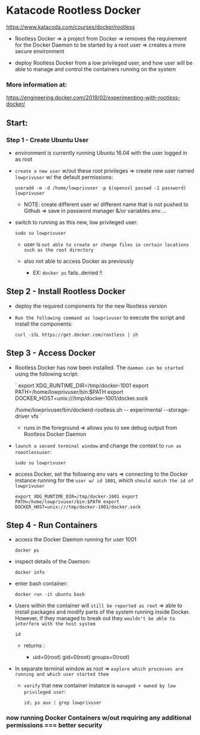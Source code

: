 # Katacode Rootless Docker 

https://www.katacoda.com/courses/docker/rootless


- Rootless Docker => a project from Docker => removes the requirement for the Docker Daemon to be started by a root user => creates a more secure environment


- deploy Rootless Docker from a low privileged user, and how user will be able to manage and control the containers running on the system

### More information at:

  https://engineering.docker.com/2019/02/experimenting-with-rootless-docker/


## Start:

### Step 1 - Create Ubuntu User

  - environment is currently running Ubuntu 16.04 with the user logged in as root 

  - `create a new user` w/out these root privileges => create new user named `lowprivuser` w/ the default permissions:

    ` useradd -m -d /home/lowprivuser -p $(openssl passwd -1 password) lowprivuser `

    - NOTE: create different user w/ different name that is not pushed to Github => save in password manager &/or variables.env....

  - switch to running as this new, low privileged user:

    ` sudo su lowprivuser `

    - user is `not able to create or change files in certain locations such as the root directory`

    - also not able to access Docker as previously

        - EX: ` docker ps ` fails..denied !!


## Step 2 - Install Rootless Docker

  - deploy the required components for the new Rootless version

  - `Run the following command as lowprivuser` to execute the script and install the components:

      ` curl -sSL https://get.docker.com/rootless | sh `

## Step 3 - Access Docker

  - Rootless Docker has now been installed. The `daemon can be started` using the following script:

    ` export XDG_RUNTIME_DIR=/tmp/docker-1001
      export PATH=/home/lowprivuser/bin:$PATH
      export DOCKER_HOST=unix:///tmp/docker-1001/docker.sock

      /home/lowprivuser/bin/dockerd-rootless.sh --
      experimental --storage-driver vfs `

      - runs in the foreground => allows you to see debug output from Rootless Docker Daemon

  - `launch a second terminal window` and change the context to `run as roootlessuser`:

    ` sudo su lowprivuser `

  - access Docker, set the following env vars => connecting to the Docker instance running for the `user w/ id 1001`, which `should match the id of lowprivuser`

    ` export XDG_RUNTIME_DIR=/tmp/docker-1001
      export PATH=/home/lowprivuser/bin:$PATH
      export DOCKER_HOST=unix:///tmp/docker-1001/docker.sock `


## Step 4 - Run Containers

  - access the Docker Daemon running for user 1001

    ` docker ps `

  - inspect details of the Daemon:

    ` docker info `

  - enter bash container:

    ` docker run -it ubuntu bash `

  - Users within the container will `still be reported as root` => able to install packages and modify parts of the system running inside Docker. However, if they managed to break out they `wouldn't be able to interfere with the host system`

    ` id ` 
    
    - returns :

      - uid=0(root) gid=0(root) groups=0(root)

  - In separate terminal window as root => `explore which processes are running and which user started them`
  
    - `verify` that new container instance is `managed + owned by low privileged user`:

      ` id; ps aux | grep lowprivuser `


### now running Docker Containers w/out requiring any additional permissions === better security 
